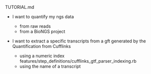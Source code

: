 TUTORIAL.md


* I want to quantify my ngs data
    * from raw reads
    * from a BioNGS project



* I want to extract a specific transcripts from a gft generated by the Quantification from Cufflinks
    * using a numeric index
    features/step_definitions/cufflinks_gtf_parser_indexing.rb
    * using the name of a transcript